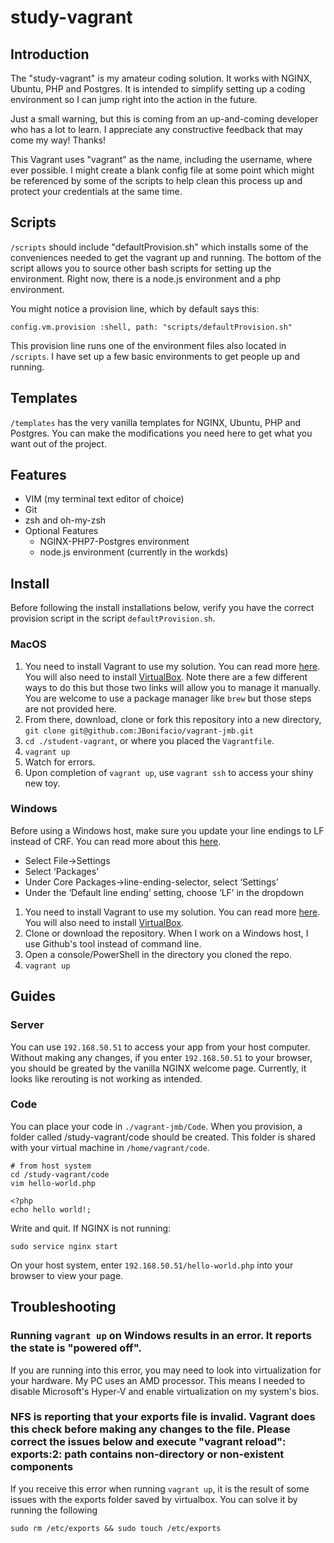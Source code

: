 # study-vagrant
## Introduction
The "study-vagrant" is my amateur coding solution.  It works with NGINX, Ubuntu, PHP and Postgres.  It is intended to simplify setting up a coding environment so I can jump right into the action in the future.

Just a small warning, but this is coming from an up-and-coming developer who has a
lot to learn.  I appreciate any constructive feedback that may come my way!  Thanks!

This Vagrant uses "vagrant" as the name, including the username, where ever possible.
I might create a blank config file at some point which might be referenced by some of
the scripts to help clean this process up and protect your credentials at the same
time.

## Scripts
`/scripts` should include "defaultProvision.sh" which installs some of the
conveniences needed to get the vagrant up and running.  The bottom of the script
allows you to source other bash scripts for setting up the environment.  Right
now, there is a node.js environment and a php environment.

You might notice a provision line, which by default says this:

`config.vm.provision :shell, path: "scripts/defaultProvision.sh"`

This provision line runs one of the environment files also located in `/scripts`.  I have set up a few basic environments to get people up and running.

## Templates
`/templates` has the very vanilla templates for NGINX, Ubuntu, PHP and Postgres.  You
can make the modifications you need here to get what you want out of the project.

## Features

* VIM (my terminal text editor of choice)
* Git
* zsh and oh-my-zsh
* Optional Features
  * NGINX-PHP7-Postgres environment
  * node.js environment (currently in the workds)


## Install

Before following the install installations below, verify you have the correct provision script in the script `defaultProvision.sh`.

### MacOS
1. You need to install Vagrant to use my solution.  You can read more
[here](https://www.vagrantup.com/docs/installation/).  You will also need to install [VirtualBox](https://www.virtualbox.org/wiki/Downloads).  Note there are a few different ways to do this but those two links will allow you to manage it manually.  You are welcome to use a package manager like `brew` but those steps are not provided here.
2. From there, download, clone or fork this repository into a new directory, `git clone git@github.com:JBonifacio/vagrant-jmb.git`
3. `cd ./student-vagrant`, or where you placed the `Vagrantfile`.
4. `vagrant up`
5. Watch for errors.
6. Upon completion of `vagrant up`, use `vagrant ssh` to access your shiny new toy.

### Windows

Before using a Windows host, make sure you update your line endings to LF instead of CRF.  You can read more about this [here](http://developmentsindigital.com/atom/2016/08/27/setting-atom-default-line-endings/).

* Select File->Settings
* Select ‘Packages’
* Under Core Packages->line-ending-selector, select ‘Settings’
* Under the ‘Default line ending’ setting, choose ‘LF’ in the dropdown

1. You need to install Vagrant to use my solution.  You can read more
[here](https://www.vagrantup.com/docs/installation/).  You will also need to install [VirtualBox](https://www.virtualbox.org/wiki/Downloads).
2. Clone or download the repository.  When I work on a Windows host, I use Github's tool instead of command line.
3. Open a console/PowerShell in the directory you cloned the repo.
4. `vagrant up`

## Guides
### Server
You can use `192.168.50.51` to access your app from your host computer.  Without making any changes, if you enter `192.168.50.51` to your browser, you should be greated by the vanilla NGINX welcome page.  Currently, it looks like rerouting is not working as intended.

### Code
You can place your code in `./vagrant-jmb/Code`.  When you provision, a folder called /study-vagrant/code should be created. This folder is shared with your virtual machine in `/home/vagrant/code`.
```
# from host system
cd /study-vagrant/code
vim hello-world.php
```
```
<?php
echo hello world!;
```
Write and quit.  If NGINX is not running:
```
sudo service nginx start
```
On your host system, enter `192.168.50.51/hello-world.php` into your browser to view your page.

## Troubleshooting
### Running `vagrant up` on Windows results in an error.  It reports the state is "powered off".
If you are running into this error, you may need to look into virtualization for your hardware.  My PC uses an AMD processor.  This means I needed to disable Microsoft's Hyper-V and enable virtualization on my system's bios.

### NFS is reporting that your exports file is invalid. Vagrant does this check before making any changes to the file. Please correct the issues below and execute "vagrant reload": exports:2: path contains non-directory or non-existent components
If you receive this error when running `vagrant up`, it is the result of some issues with the exports folder saved by virtualbox.  You can solve it by running the following

```
sudo rm /etc/exports && sudo touch /etc/exports
```
